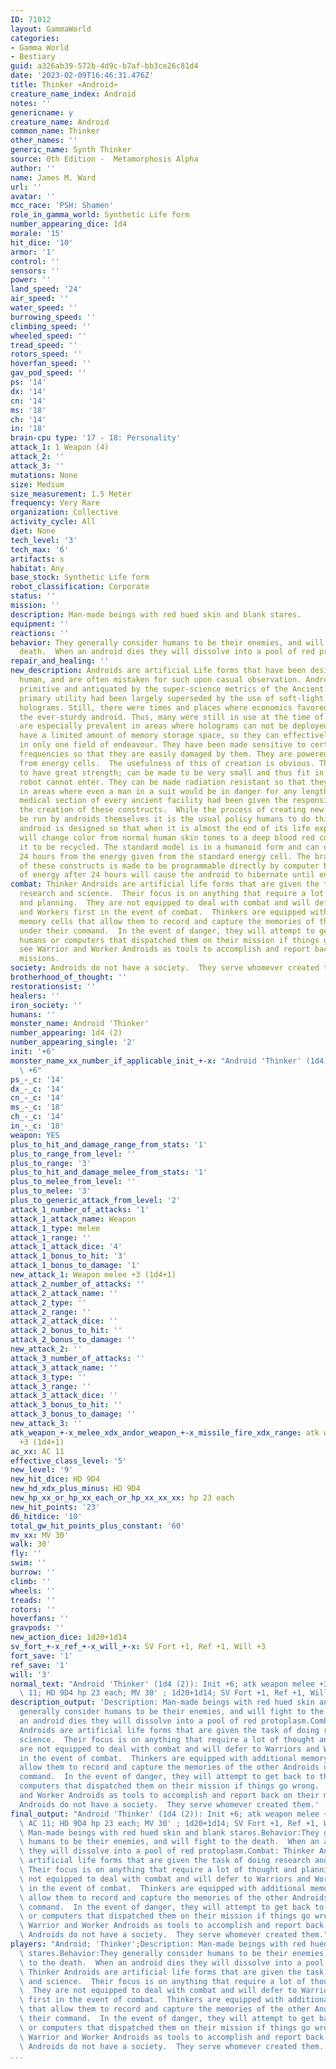 ```yaml
---
ID: 71012
layout: GammaWorld
categories:
- Gamma World
- Bestiary
guid: a326ab39-572b-4d9c-b7af-bb3ce26c81d4
date: '2023-02-09T16:46:31.476Z'
title: Thinker «Android»
creature_name_index: Android
notes: ''
genericname: y
creature_name: Android
common_name: Thinker
other_names: ''
generic_name: Synth Thinker
source: 0th Edition -  Metamorphosis Alpha
author: ''
name: James M. Ward
url: ''
avatar: ''
mcc_race: 'PSH: Shamen'
role_in_gamma_world: Synthetic Life form
number_appearing_dice: 1d4
morale: '15'
hit_dice: '10'
armor: '1'
control: ''
sensors: ''
power: ''
land_speed: '24'
air_speed: ''
water_speed: ''
burrowing_speed: ''
climbing_speed: ''
wheeled_speed: ''
tread_speed: ''
rotors_speed: ''
hoverfan_speed: ''
gav_pod_speed: ''
ps: '14'
dx: '14'
cn: '14'
ms: '18'
ch: '14'
in: '18'
brain-cpu type: '17 - 18: Personality'
attack_1: 1 Weapon (4)
attack_2: ''
attack_3: ''
mutations: None
size: Medium
size_measurement: 1.5 Meter
frequency: Very Rare
organization: Collective
activity_cycle: All
diet: None
tech_level: '3'
tech_max: '6'
artifacts: s
habitat: Any
base_stock: Synthetic Life form
robot_classification: Corporate
status: ''
mission: ''
description: Man-made beings with red hued skin and blank stares.
equipment: ''
reactions: ''
behavior: They generally consider humans to be their enemies, and will fight to the
  death.  When an android dies they will dissolve into a pool of red protoplasm.
repair_and_healing: ''
new_description: Androids are artificial Life forms that have been designed to appear
  human, and are often mistaken for such upon casual observation. Androids were considered
  primitive and antiquated by the super-science metrics of the Ancient Ones, as their
  primary utility had been largely superseded by the use of soft-light and hard-light
  holograms. Still, there were times and places where economics favored the use of
  the ever-sturdy android. Thus, many were still in use at the time of the Great Disaster.  They
  are especially prevalent in areas where holograms can not be deployed. All androids
  have a limited amount of memory storage space, so they can effectively be taught
  in only one field of endeavour. They have been made sensitive to certain sonics
  frequencies so that they are easily damaged by them. They are powered by energy
  from energy cells.  The usefulness of this of creation is obvious. They can be made
  to have great strength; can be made to be very small and thus fit in places an engineering
  robot cannot enter. They can be made radiation resistant so that they can operate
  in areas where even a man in a suit would be in danger for any length of time. The
  medical section of every ancient facility had been given the responsibility for
  the creation of these constructs.  While the process of creating new Androids can
  be run by androids themselves it is the usual policy humans to do this work. Each
  android is designed so that when it is almost the end of its life expectancy it
  will change color from normal human skin tones to a deep blood red color. This allows
  it to be recycled. The standard model is in a humanoid form and can operate for
  24 hours from the energy given from the standard energy cell. The brain structure
  of these constructs is made to be programmable directly by computer banks. Lack
  of energy after 24 hours will cause the android to hibernate until energy is restored.
combat: Thinker Androids are artificial life forms that are given the task of doing
  research and science.  Their focus is on anything that require a lot of thought
  and planning.  They are not equipped to deal with combat and will defer to Warriors
  and Workers first in the event of combat.  Thinkers are equipped with additional
  memory cells that allow them to record and capture the memories of the other Androids
  under their command.  In the event of danger, they will attempt to get back to the
  humans or computers that dispatched them on their mission if things go wrong.  They
  see Warrior and Worker Androids as tools to accomplish and report back on their
  missions.
society: Androids do not have a society.  They serve whomever created them.
brotherhood_of_thought: ''
restorationsist: ''
healers: ''
iron_society: ''
humans: ''
monster_name: Android 'Thinker'
number_appearing: 1d4 (2)
number_appearing_single: '2'
init: '+6'
monster_name_xx_number_if_applicable_init_+-x: "Android 'Thinker' (1d4 (2)): Init\
  \ +6"
ps_-_c: '14'
dx_-_c: '14'
cn_-_c: '14'
ms_-_c: '18'
ch_-_c: '14'
in_-_c: '18'
weapon: YES
plus_to_hit_and_damage_range_from_stats: '1'
plus_to_range_from_level: ''
plus_to_range: '3'
plus_to_hit_and_damage_melee_from_stats: '1'
plus_to_melee_from_level: ''
plus_to_melee: '3'
plus_to_generic_attack_from_level: '2'
attack_1_number_of_attacks: '1'
attack_1_attack_name: Weapon
attack_1_type: melee
attack_1_range: ''
attack_1_attack_dice: '4'
attack_1_bonus_to_hit: '3'
attack_1_bonus_to_damage: '1'
new_attack_1: Weapon melee +3 (1d4+1)
attack_2_number_of_attacks: ''
attack_2_attack_name: ''
attack_2_type: ''
attack_2_range: ''
attack_2_attack_dice: ''
attack_2_bonus_to_hit: ''
attack_2_bonus_to_damage: ''
new_attack_2: ''
attack_3_number_of_attacks: ''
attack_3_attack_name: ''
attack_3_type: ''
attack_3_range: ''
attack_3_attack_dice: ''
attack_3_bonus_to_hit: ''
attack_3_bonus_to_damage: ''
new_attack_3: ''
atk_weapon_+-x_melee_xdx_andor_weapon_+-x_missile_fire_xdx_range: atk weapon melee
  +3 (1d4+1)
ac_xx: AC 11
effective_class_level: '5'
new_level: '9'
new_hit_dice: HD 9D4
new_hd_xdx_plus_minus: HD 9D4
new_hp_xx_or_hp_xx_each_or_hp_xx_xx_xx: hp 23 each
new_hit_points: '23'
d6_hitdice: '10'
total_gw_hit_points_plus_constant: '60'
mv_xx: MV 30'
walk: 30'
fly: ''
swim: ''
burrow: ''
climb: ''
wheels: ''
treads: ''
rotors: ''
hoverfans: ''
gravpods: ''
new_action_dice: 1d20+1d14
sv_fort_+-x_ref_+-x_will_+-x: SV Fort +1, Ref +1, Will +3
fort_save: '1'
ref_save: '1'
will: '3'
normal_text: "Android 'Thinker' (1d4 (2)): Init +6; atk weapon melee +3 (1d4+1); AC\
  \ 11; HD 9D4 hp 23 each; MV 30' ; 1d20+1d14; SV Fort +1, Ref +1, Will +3"
description_output: 'Description: Man-made beings with red hued skin and blank stares.Behavior:They
  generally consider humans to be their enemies, and will fight to the death.  When
  an android dies they will dissolve into a pool of red protoplasm.Combat: Thinker
  Androids are artificial life forms that are given the task of doing research and
  science.  Their focus is on anything that require a lot of thought and planning.  They
  are not equipped to deal with combat and will defer to Warriors and Workers first
  in the event of combat.  Thinkers are equipped with additional memory cells that
  allow them to record and capture the memories of the other Androids under their
  command.  In the event of danger, they will attempt to get back to the humans or
  computers that dispatched them on their mission if things go wrong.  They see Warrior
  and Worker Androids as tools to accomplish and report back on their missions.Society:
  Androids do not have a society.  They serve whomever created them.'
final_output: "Android 'Thinker' (1d4 (2)): Init +6; atk weapon melee +3 (1d4+1);\
  \ AC 11; HD 9D4 hp 23 each; MV 30' ; 1d20+1d14; SV Fort +1, Ref +1, Will +3NoneDescription:\
  \ Man-made beings with red hued skin and blank stares.Behavior:They generally consider\
  \ humans to be their enemies, and will fight to the death.  When an android dies\
  \ they will dissolve into a pool of red protoplasm.Combat: Thinker Androids are\
  \ artificial life forms that are given the task of doing research and science. \
  \ Their focus is on anything that require a lot of thought and planning.  They are\
  \ not equipped to deal with combat and will defer to Warriors and Workers first\
  \ in the event of combat.  Thinkers are equipped with additional memory cells that\
  \ allow them to record and capture the memories of the other Androids under their\
  \ command.  In the event of danger, they will attempt to get back to the humans\
  \ or computers that dispatched them on their mission if things go wrong.  They see\
  \ Warrior and Worker Androids as tools to accomplish and report back on their missions.Society:\
  \ Androids do not have a society.  They serve whomever created them."
players: "Android; 'Thinker';Description: Man-made beings with red hued skin and blank\
  \ stares.Behavior:They generally consider humans to be their enemies, and will fight\
  \ to the death.  When an android dies they will dissolve into a pool of red protoplasm.Combat:\
  \ Thinker Androids are artificial life forms that are given the task of doing research\
  \ and science.  Their focus is on anything that require a lot of thought and planning.\
  \  They are not equipped to deal with combat and will defer to Warriors and Workers\
  \ first in the event of combat.  Thinkers are equipped with additional memory cells\
  \ that allow them to record and capture the memories of the other Androids under\
  \ their command.  In the event of danger, they will attempt to get back to the humans\
  \ or computers that dispatched them on their mission if things go wrong.  They see\
  \ Warrior and Worker Androids as tools to accomplish and report back on their missions.Society:\
  \ Androids do not have a society.  They serve whomever created them.|"
...
```

